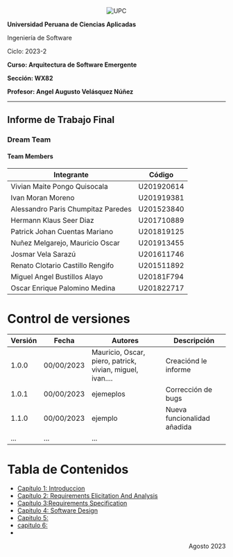 <div align="center">
  <img src="https://github.com/WX82-06-Arquitectura-de-Swe-Emergentes/upc-pre-202302-si572-SW71-adventurahub-report/blob/main/resources/UPC.png" alt="UPC">
</div>

**Universidad Peruana de Ciencias Aplicadas**

Ingeniería de Software

Ciclo: 2023-2

**Curso: Arquitectura de Software Emergente**

**Sección: WX82**

**Profesor: Angel Augusto Velásquez Núñez**

----
## Informe de Trabajo Final
### Dream Team

#### Team Members 
| Integrante                          | Código         |
|-------------------------------------|----------------|
| Vivian Maite Pongo Quisocala        | U201920614     |
| Ivan Moran Moreno                   | U201919381     |
| Alessandro Paris Chumpitaz Paredes  | U201523840     |
| Hermann Klaus Seer Diaz    				  | U201710889     |
| Patrick Johan Cuentas Mariano       | U201819125     |
| Nuñez Melgarejo, Mauricio Oscar     | U201913455     |
| Josmar Vela Sarazú       					  | U201611746     |
| Renato Clotario Castillo Rengifo    | U201511892     |
| Miguel Angel Bustillos Alayo       	| U20181F794     |
| Oscar Enrique Palomino Medina       | U201822717     |


# Control de versiones

| Versión | Fecha       | Autores                | Descripción                                                             |
|---------|-------------|------------------------|------------------------------------------------------------------------ |
| 1.0.0   | 00/00/2023  | Mauricio, Oscar, piero, patrick, vivian, miguel, ivan....            | Creaciónd le informe      |
| 1.0.1   | 00/00/2023  | ejemeplos          | Corrección de bugs                                                          |
| 1.1.0   | 00/00/2023   | ejemplo            | Nueva funcionalidad añadida                                                |
| ...     | ...         | ...                    |                                                                         |

# Tabla de Contenidos

- [Capítulo 1: Introduccion]([capitulo1/resumen.md](https://github.com/WX82-06-Arquitectura-de-Swe-Emergentes/upc-pre-202302-si572-SW71-adventurahub-report/blob/main/Capitulo_I_Introduccion.md)https://github.com/WX82-06-Arquitectura-de-Swe-Emergentes/upc-pre-202302-si572-SW71-adventurahub-report/blob/main/Capitulo_I_Introduccion.md)
- [Capítulo 2: Requirements Elicitation And Analysis]([capitulo2/introduccion.md](https://github.com/WX82-06-Arquitectura-de-Swe-Emergentes/upc-pre-202302-si572-SW71-adventurahub-report/blob/main/Capitulo_II_Requirements_Elicitation_And_Analysis.md)https://github.com/WX82-06-Arquitectura-de-Swe-Emergentes/upc-pre-202302-si572-SW71-adventurahub-report/blob/main/Capitulo_II_Requirements_Elicitation_And_Analysis.md)
- [Capítulo 3:Requirements Specification](https://github.com/WX82-06-Arquitectura-de-Swe-Emergentes/upc-pre-202302-si572-SW71-adventurahub-report/blob/main/Capitulo_III_Requirements_Specification.md)
- [Capitulo 4: Software Design](https://github.com/WX82-06-Arquitectura-de-Swe-Emergentes/upc-pre-202302-si572-SW71-adventurahub-report/blob/main/Capitulo_IV_Solution_Software_Design.md)
- [Capitulo 5:](link)
- [capitulo 6:](link)
- 
<div align="right">Agosto 2023</div>
